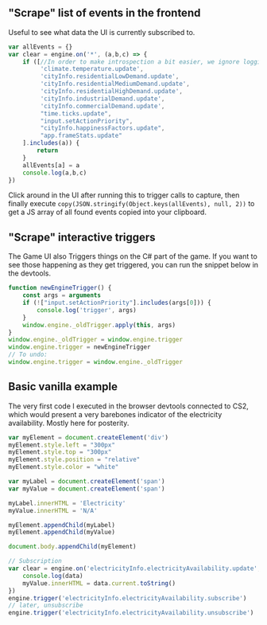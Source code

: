 ## "Scrape" list of events in the frontend

Useful to see what data the UI is currently subscribed to.

```javascript
var allEvents = {}
var clear = engine.on('*', (a,b,c) => {
    if ([//In order to make introspection a bit easier, we ignore logging some common and often updated elements, so it's easier to see the ones we care about
         'climate.temperature.update',
         'cityInfo.residentialLowDemand.update',
         'cityInfo.residentialMediumDemand.update',
         'cityInfo.residentialHighDemand.update',
         'cityInfo.industrialDemand.update',
         'cityInfo.commercialDemand.update',
         "time.ticks.update",
         "input.setActionPriority",
         "cityInfo.happinessFactors.update",
         "app.frameStats.update"
    ].includes(a)) {
        return
    }
    allEvents[a] = a
    console.log(a,b,c)
})
```

Click around in the UI after running this to trigger calls to capture, then finally execute `copy(JSON.stringify(Object.keys(allEvents), null, 2))` to get a JS array of all found events copied into your clipboard.

## "Scrape" interactive triggers

The Game UI also Triggers things on the C# part of the game. If you want to see those happening as they get triggered, you can run the snippet below in the devtools.

```javascript
function newEngineTrigger() {
    const args = arguments
    if (!["input.setActionPriority"].includes(args[0])) {
        console.log('trigger', args)
    }
    window.engine._oldTrigger.apply(this, args)
}
window.engine._oldTrigger = window.engine.trigger
window.engine.trigger = newEngineTrigger
// To undo:
window.engine.trigger = window.engine._oldTrigger
```

## Basic vanilla example

The very first code I executed in the browser devtools connected to CS2, which would present a very barebones indicator of the electricity availability. Mostly here for posterity.

```javascript
var myElement = document.createElement('div')
myElement.style.left = "300px"
myElement.style.top = "300px"
myElement.style.position = "relative"
myElement.style.color = "white"

var myLabel = document.createElement('span')
var myValue = document.createElement('span')

myLabel.innerHTML = 'Electricity'
myValue.innerHTML = 'N/A'

myElement.appendChild(myLabel)
myElement.appendChild(myValue)

document.body.appendChild(myElement)

// Subscription
var clear = engine.on('electricityInfo.electricityAvailability.update', (data) => {
    console.log(data)
    myValue.innerHTML = data.current.toString()
})
engine.trigger('electricityInfo.electricityAvailability.subscribe')
// later, unsubscribe
engine.trigger('electricityInfo.electricityAvailability.unsubscribe')
```